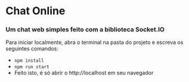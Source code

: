 # Chat Online
### Um chat web simples feito com a biblioteca Socket.IO

Para iniciar localmente, abra o terminal na pasta do projeto e escreva os seguintes comandos:<br>
- ```npm install```
- ```npm run start```
- Feito isto, é só abrir o http://localhost em seu navegador
